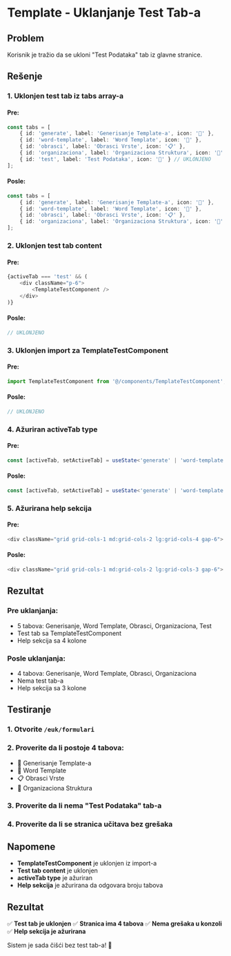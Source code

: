 # Template - Uklanjanje Test Tab-a

## Problem
Korisnik je tražio da se ukloni "Test Podataka" tab iz glavne stranice.

## Rešenje

### **1. Uklonjen test tab iz tabs array-a**

#### **Pre:**
```typescript
const tabs = [
    { id: 'generate', label: 'Generisanje Template-a', icon: '📝' },
    { id: 'word-template', label: 'Word Template', icon: '📄' },
    { id: 'obrasci', label: 'Obrasci Vrste', icon: '📋' },
    { id: 'organizaciona', label: 'Organizaciona Struktura', icon: '🏢' },
    { id: 'test', label: 'Test Podataka', icon: '🧪' } // UKLONJENO
];
```

#### **Posle:**
```typescript
const tabs = [
    { id: 'generate', label: 'Generisanje Template-a', icon: '📝' },
    { id: 'word-template', label: 'Word Template', icon: '📄' },
    { id: 'obrasci', label: 'Obrasci Vrste', icon: '📋' },
    { id: 'organizaciona', label: 'Organizaciona Struktura', icon: '🏢' }
];
```

### **2. Uklonjen test tab content**

#### **Pre:**
```typescript
{activeTab === 'test' && (
    <div className="p-6">
        <TemplateTestComponent />
    </div>
)}
```

#### **Posle:**
```typescript
// UKLONJENO
```

### **3. Uklonjen import za TemplateTestComponent**

#### **Pre:**
```typescript
import TemplateTestComponent from '@/components/TemplateTestComponent';
```

#### **Posle:**
```typescript
// UKLONJENO
```

### **4. Ažuriran activeTab type**

#### **Pre:**
```typescript
const [activeTab, setActiveTab] = useState<'generate' | 'word-template' | 'obrasci' | 'organizaciona' | 'test'>('generate');
```

#### **Posle:**
```typescript
const [activeTab, setActiveTab] = useState<'generate' | 'word-template' | 'obrasci' | 'organizaciona'>('generate');
```

### **5. Ažurirana help sekcija**

#### **Pre:**
```typescript
<div className="grid grid-cols-1 md:grid-cols-2 lg:grid-cols-4 gap-6">
```

#### **Posle:**
```typescript
<div className="grid grid-cols-1 md:grid-cols-2 lg:grid-cols-3 gap-6">
```

## Rezultat

### **Pre uklanjanja:**
- 5 tabova: Generisanje, Word Template, Obrasci, Organizaciona, Test
- Test tab sa TemplateTestComponent
- Help sekcija sa 4 kolone

### **Posle uklanjanja:**
- 4 tabova: Generisanje, Word Template, Obrasci, Organizaciona
- Nema test tab-a
- Help sekcija sa 3 kolone

## Testiranje

### **1. Otvorite `/euk/formulari`**
### **2. Proverite da li postoje 4 tabova:**
   - 📝 Generisanje Template-a
   - 📄 Word Template
   - 📋 Obrasci Vrste
   - 🏢 Organizaciona Struktura
### **3. Proverite da li nema "Test Podataka" tab-a**
### **4. Proverite da li se stranica učitava bez grešaka**

## Napomene

- **TemplateTestComponent** je uklonjen iz import-a
- **Test tab content** je uklonjen
- **activeTab type** je ažuriran
- **Help sekcija** je ažurirana da odgovara broju tabova

## Rezultat

✅ **Test tab je uklonjen**
✅ **Stranica ima 4 tabova**
✅ **Nema grešaka u konzoli**
✅ **Help sekcija je ažurirana**

Sistem je sada čišći bez test tab-a! 🚀

